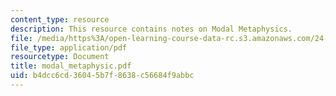 ```yaml
---
content_type: resource
description: This resource contains notes on Modal Metaphysics.
file: /media/https%3A/open-learning-course-data-rc.s3.amazonaws.com/24-221-metaphysics-free-will-fall-2004/b4dcc6cd36045b7f8638c56684f9abbc_modal_metaphysic.pdf
file_type: application/pdf
resourcetype: Document
title: modal_metaphysic.pdf
uid: b4dcc6cd-3604-5b7f-8638-c56684f9abbc
---
```

